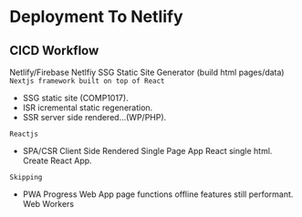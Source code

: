 #  Deployment To Netlify

## CICD Workflow
Netlify/Firebase
Netlfiy SSG  Static Site Generator (build html pages/data)
```Nextjs framework built on top of React```
- SSG static site (COMP1017).
- ISR icremental static  regeneration.
- SSR server side rendered...(WP/PHP).  

```Reactjs```
- SPA/CSR Client Side Rendered  Single Page App React single html.  Create React App.

```Skipping```
- PWA Progress Web App  page functions offline features still performant. Web Workers



